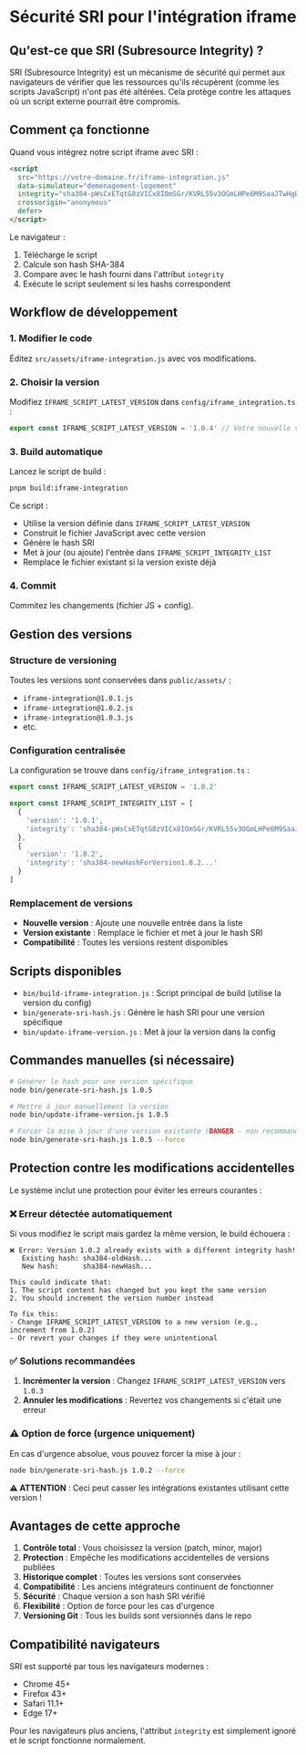 # Sécurité SRI pour l'intégration iframe

## Qu'est-ce que SRI (Subresource Integrity) ?

SRI (Subresource Integrity) est un mécanisme de sécurité qui permet aux navigateurs de vérifier que les ressources qu'ils récupèrent (comme les scripts JavaScript) n'ont pas été altérées. Cela protège contre les attaques où un script externe pourrait être compromis.

## Comment ça fonctionne

Quand vous intégrez notre script iframe avec SRI :

```html
<script 
  src="https://votre-domaine.fr/iframe-integration.js" 
  data-simulateur="demenagement-logement"
  integrity="sha384-pWsCxETqtG8zVICx8IOmSGr/KVRL55v3OGmLHPe6M9SaaJTwHgBqkLyqL3JF0lg2"
  crossorigin="anonymous"
  defer>
</script>
```

Le navigateur :
1. Télécharge le script
2. Calcule son hash SHA-384
3. Compare avec le hash fourni dans l'attribut `integrity`
4. Exécute le script seulement si les hashs correspondent

## Workflow de développement

### 1. Modifier le code
Éditez `src/assets/iframe-integration.js` avec vos modifications.

### 2. Choisir la version
Modifiez `IFRAME_SCRIPT_LATEST_VERSION` dans `config/iframe_integration.ts` :

```typescript
export const IFRAME_SCRIPT_LATEST_VERSION = '1.0.4' // Votre nouvelle version
```

### 3. Build automatique
Lancez le script de build :

```bash
pnpm build:iframe-integration
```

Ce script :
- Utilise la version définie dans `IFRAME_SCRIPT_LATEST_VERSION`
- Construit le fichier JavaScript avec cette version
- Génère le hash SRI
- Met à jour (ou ajoute) l'entrée dans `IFRAME_SCRIPT_INTEGRITY_LIST`
- Remplace le fichier existant si la version existe déjà

### 4. Commit
Commitez les changements (fichier JS + config).

## Gestion des versions

### Structure de versioning

Toutes les versions sont conservées dans `public/assets/` :
- `iframe-integration@1.0.1.js`
- `iframe-integration@1.0.2.js`
- `iframe-integration@1.0.3.js`
- etc.

### Configuration centralisée

La configuration se trouve dans `config/iframe_integration.ts` :

```typescript
export const IFRAME_SCRIPT_LATEST_VERSION = '1.0.2'

export const IFRAME_SCRIPT_INTEGRITY_LIST = [
  {
    'version': '1.0.1',
    'integrity': 'sha384-pWsCxETqtG8zVICx8IOmSGr/KVRL55v3OGmLHPe6M9SaaJTwHgBqkLyqL3JF0lg2'
  },
  {
    'version': '1.0.2',
    'integrity': 'sha384-newHashForVersion1.0.2...'
  }
]
```

### Remplacement de versions

- **Nouvelle version** : Ajoute une nouvelle entrée dans la liste
- **Version existante** : Remplace le fichier et met à jour le hash SRI
- **Compatibilité** : Toutes les versions restent disponibles

## Scripts disponibles

- `bin/build-iframe-integration.js` : Script principal de build (utilise la version du config)
- `bin/generate-sri-hash.js` : Génère le hash SRI pour une version spécifique
- `bin/update-iframe-version.js` : Met à jour la version dans la config

## Commandes manuelles (si nécessaire)

```bash
# Générer le hash pour une version spécifique
node bin/generate-sri-hash.js 1.0.5

# Mettre à jour manuellement la version
node bin/update-iframe-version.js 1.0.5

# Forcer la mise à jour d'une version existante (DANGER - non recommandé)
node bin/generate-sri-hash.js 1.0.5 --force
```

## Protection contre les modifications accidentelles

Le système inclut une protection pour éviter les erreurs courantes :

### ❌ Erreur détectée automatiquement

Si vous modifiez le script mais gardez la même version, le build échouera :

```
❌ Error: Version 1.0.2 already exists with a different integrity hash!
   Existing hash: sha384-oldHash...
   New hash:      sha384-newHash...

This could indicate that:
1. The script content has changed but you kept the same version
2. You should increment the version number instead

To fix this:
- Change IFRAME_SCRIPT_LATEST_VERSION to a new version (e.g., increment from 1.0.2)
- Or revert your changes if they were unintentional
```

### ✅ Solutions recommandées

1. **Incrémenter la version** : Changez `IFRAME_SCRIPT_LATEST_VERSION` vers `1.0.3`
2. **Annuler les modifications** : Revertez vos changements si c'était une erreur

### ⚠️ Option de force (urgence uniquement)

En cas d'urgence absolue, vous pouvez forcer la mise à jour :

```bash
node bin/generate-sri-hash.js 1.0.2 --force
```

**⚠️ ATTENTION** : Ceci peut casser les intégrations existantes utilisant cette version !

## Avantages de cette approche

1. **Contrôle total** : Vous choisissez la version (patch, minor, major)
2. **Protection** : Empêche les modifications accidentelles de versions publiées
3. **Historique complet** : Toutes les versions sont conservées
4. **Compatibilité** : Les anciens intégrateurs continuent de fonctionner
5. **Sécurité** : Chaque version a son hash SRI vérifié
6. **Flexibilité** : Option de force pour les cas d'urgence
7. **Versioning Git** : Tous les builds sont versionnés dans le repo

## Compatibilité navigateurs

SRI est supporté par tous les navigateurs modernes :
- Chrome 45+
- Firefox 43+
- Safari 11.1+
- Edge 17+

Pour les navigateurs plus anciens, l'attribut `integrity` est simplement ignoré et le script fonctionne normalement.
